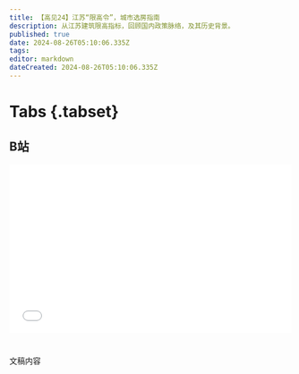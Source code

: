 ```yaml
---
title: 【高见24】江苏“限高令”，城市选房指南
description: 从江苏建筑限高指标，回顾国内政策脉络，及其历史背景。
published: true
date: 2024-08-26T05:10:06.335Z
tags: 
editor: markdown
dateCreated: 2024-08-26T05:10:06.335Z
---
```


# Tabs {.tabset}

## B站

<div style="position: relative; padding: 30% 45%;">
<iframe style="position: absolute; width: 100%; height: 100%; left: 0; top: 0;" src="//player.bilibili.com/player.html?&bvid=BV1Cb421E7Rp&page=1&as_wide=1&high_quality=1&danmaku=1&autoplay=0" scrolling="no" border="0" frameborder="no" framespacing="0" allowfullscreen="true"></iframe>
</div>


#

文稿内容